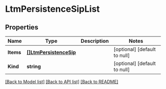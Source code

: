 # LtmPersistenceSipList

## Properties
Name | Type | Description | Notes
------------ | ------------- | ------------- | -------------
**Items** | [**[]LtmPersistenceSip**](ltm_persistence_sip.md) |  | [optional] [default to null]
**Kind** | **string** |  | [optional] [default to null]

[[Back to Model list]](../README.md#documentation-for-models) [[Back to API list]](../README.md#documentation-for-api-endpoints) [[Back to README]](../README.md)


